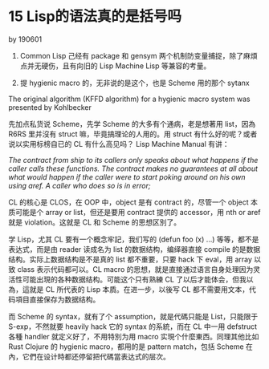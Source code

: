 # 15 Lisp的语法真的是括号吗

by 190601

1. Common Lisp 己经有 package 和 gensym 两个机制防变量捕捉，除了麻煩点并无硬伤，且有向旧的 Lisp Machine Lisp 等兼容的考量。

2. 提 hygienic macro 的，无非说的是这个，也是 Scheme 用的那个 sytanx

The original algorithm (KFFD algorithm) for a hygienic macro system was presented by Kohlbecker

先加点私货说 Scheme，先学 Scheme 的大多有个通病，老是想著用 list，因為 R6RS 里并沒有 struct 嘛，毕竟搞理论的人用的。用 struct 有什么好的呢？或者说以实用标榜自已的 CL 有什么高见吗？ Lisp Machine Manual 有讲：

*The contract from ship to its callers only speaks about what happens if the caller calls these functions. The contract makes no guarantees at all about what would happen if the caller were to start poking around on his own using aref. A caller who does so is in error;*

CL 的核心是 CLOS，在 OOP 中，object 是有 contract 的，尽管一个 object 本质可能是个 array or list，但还是要用 contract 提供的 accessor，用 nth or aref 就是 violation。这就是 CL 和 Scheme 的思想区別了。

学 Lisp，尤其 CL 要有一个概念牢記，我们写的 (defun foo (x) ...) 等等，都不是表达式，而是由 reader 读成名为 list 的数据结构，编绎器直接 compile 的是数据结构。实际上数据结构是不是真的 list 都不重要，只要 hack 下 eval，用 array 以致 class 表示代码都可以。CL macro 的思想，就是直接通过语言自身处理因为灵活性可能出現的各种数据结构。可能这个只有熟練 CL 了以后才能体会，但我以為，這就是 CL 所代表的 Lisp 本貭。在进一步，以後写 CL 都不需要用文本，代码項目直接保存为数据结构。

而 Scheme 的 syntax，就有了个 assumption，就是代碼只能是 List，只能限于 S-exp，不然就要 heavily hack 它的 syntax 的系統，而在 CL 中一用 defstruct 各種 handler 就定义好了，不用特別为用 macro 实現个什麼東西。同理其他比如 Rust Clojure 的 hygienic macro，都用的是 pattern match，包括 Scheme 在內，它們在设计時都还停留把代碼當表达式的层次。
